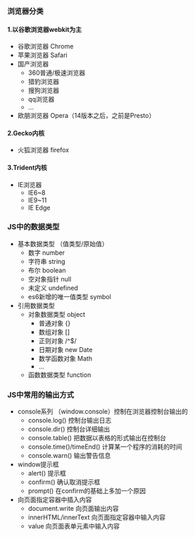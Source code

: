 ### 浏览器分类
#### 1.以谷歌浏览器webkit为主
 - 谷歌浏览器 Chrome
 - 苹果浏览器 Safari
 - 国产浏览器 
    + 360普通/极速浏览器
    + 猎豹浏览器
    + 搜狗浏览器
    + qq浏览器
    + ...
 - 欧朋浏览器 Opera（14版本之后，之前是Presto）
#### 2.Gecko内核
- 火狐浏览器 firefox

#### 3.Trident内核
- IE浏览器
    + IE6~8
    + IE9~11
    + IE Edge


### JS中的数据类型  
- 基本数据类型 （值类型/原始值）
    + 数字 number
    + 字符串 string
    + 布尔 boolean
    + 空对象指针 null
    + 未定义 undefined
    + es6新增的唯一值类型 symbol
- 引用数据类型
    + 对象数据类型 object
        + 普通对象 {}
        + 数组对象 []
        + 正则对象 /^$/
        + 日期对象 new Date
        + 数学函数对象 Math
        + ...
    + 函数数据类型 function

### JS中常用的输出方式
- console系列 （window.console）控制在浏览器控制台输出的
    + console.log() 控制台输出日志
    + console.dir() 控制台详细输出
    + console.table() 把数据以表格的形式输出在控制台
    + console.time()/timeEnd() 计算某一个程序的消耗的时间
    + console.warn() 输出警告信息
- window提示框
    + alert() 提示框
    + confirm() 确认取消提示框
    + prompt() 在confirm的基础上多加一个原因
- 向页面指定容器中插入内容
    + document.write 向页面输出内容
    + innerHTML/innerText 向页面指定容器中输入内容
    + value 向页面表单元素中输入内容
